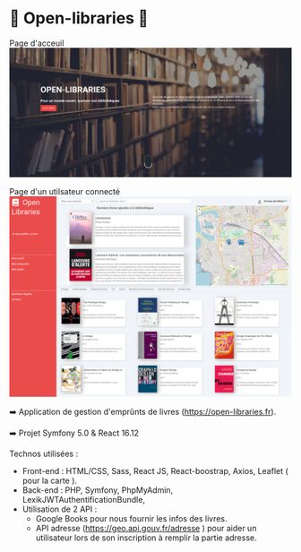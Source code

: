 # :closed_book: Open-libraries :closed_book:


Page d'acceuil
![Page d'acceuil](./home.png "acceuil")

Page d'un utilsateur connecté
![Page utilisateur connecté](./home-user.png "acceuil")


:arrow_right:   Application de gestion d'emprûnts de livres (https://open-libraries.fr).

:arrow_right:   Projet Symfony 5.0 & React 16.12

Technos utilisées :

* Front-end : HTML/CSS, Sass, React JS, React-boostrap, Axios, Leaflet ( pour la carte ).
* Back-end : PHP, Symfony, PhpMyAdmin, LexikJWTAuthentificationBundle,
* Utilisation de 2 API : 
  * Google Books pour nous fournir les infos des livres.
  * API adresse (https://geo.api.gouv.fr/adresse ) pour aider un utilisateur lors de son inscription à remplir la partie adresse.
